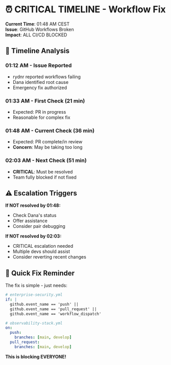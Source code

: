 # ⏰ CRITICAL TIMELINE - Workflow Fix

**Current Time**: 01:48 AM CEST  
**Issue**: GitHub Workflows Broken  
**Impact**: ALL CI/CD BLOCKED  

## 🚨 Timeline Analysis

### 01:12 AM - Issue Reported
- rydnr reported workflows failing
- Dana identified root cause
- Emergency fix authorized

### 01:33 AM - First Check (21 min)
- Expected: PR in progress
- Reasonable for complex fix

### 01:48 AM - Current Check (36 min)
- Expected: PR complete/in review
- **Concern**: May be taking too long

### 02:03 AM - Next Check (51 min)
- **CRITICAL**: Must be resolved
- Team fully blocked if not fixed

## ⚠️ Escalation Triggers

**If NOT resolved by 01:48:**
- Check Dana's status
- Offer assistance
- Consider pair debugging

**If NOT resolved by 02:03:**
- CRITICAL escalation needed
- Multiple devs should assist
- Consider reverting recent changes

## 🔧 Quick Fix Reminder

The fix is simple - just needs:
```yaml
# enterprise-security.yml
if: |
  github.event_name == 'push' || 
  github.event_name == 'pull_request' ||
  github.event_name == 'workflow_dispatch'

# observability-stack.yml
on:
  push:
    branches: [main, develop]
  pull_request:
    branches: [main, develop]
```

**This is blocking EVERYONE!**